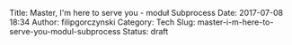 Title: Master, I'm here to serve you - moduł Subprocess
Date: 2017-07-08 18:34
Author: filipgorczynski
Category: Tech
Slug: master-i-m-here-to-serve-you-modul-subprocess
Status: draft


